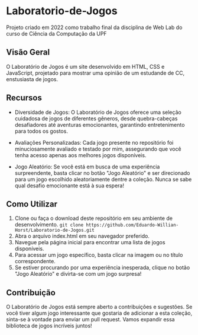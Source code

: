 # Laboratorio-de-Jogos
Projeto criado em 2022 como trabalho final da disciplina de Web Lab do curso de Ciência da Computação da UPF

## Visão Geral
O Laboratório de Jogos é um site desenvolvido em HTML, CSS e JavaScript, projetado para mostrar uma opinião de um estudande de CC, enstusiasta de jogos.

## Recursos
- Diversidade de Jogos: O Laboratório de Jogos oferece uma seleção cuidadosa de jogos de diferentes gêneros, desde quebra-cabeças desafiadores até aventuras emocionantes, garantindo entretenimento para todos os gostos.

- Avaliações Personalizadas: Cada jogo presente no repositório foi minuciosamente avaliado e testado por mim, assegurando que você tenha acesso apenas aos melhores jogos disponíveis.

- Jogo Aleatório: Se você está em busca de uma experiência surpreendente, basta clicar no botão "Jogo Aleatório" e ser direcionado para um jogo escolhido aleatoriamente dentre a coleção. Nunca se sabe qual desafio emocionante está à sua espera!

## Como Utilizar
1. Clone ou faça o download deste repositório em seu ambiente de desenvolvimento. `git clone https://github.com/Eduardo-Willian-Horst/Laboratorio-de-Jogos.git`
2. Abra o arquivo index.html em seu navegador preferido.
3. Navegue pela página inicial para encontrar uma lista de jogos disponíveis.
4. Para acessar um jogo específico, basta clicar na imagem ou no título correspondente.
5. Se estiver procurando por uma experiência inesperada, clique no botão "Jogo Aleatório" e divirta-se com um jogo surpresa!

## Contribuição
O Laboratório de Jogos está sempre aberto a contribuições e sugestões. Se você tiver algum jogo interessante que gostaria de adicionar a esta coleção, sinta-se à vontade para enviar um pull request. Vamos expandir essa biblioteca de jogos incríveis juntos!
